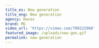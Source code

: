 ```yaml
---
title_es: New generation
title_eng: New generation
agency: Havas
brand: MG
video_url: 'https://vimeo.com/709222960'
featured_image: /uploads/new-gen.gif
permalink: new-generation
---
```



